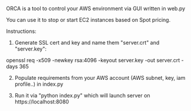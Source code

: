 ORCA is a tool to control your AWS environment via GUI written in web.py

You can use it to stop or start EC2 instances based on Spot pricing.

Instructions:

1) Generate SSL cert and key and name them "server.crt" and "server.key":

openssl req -x509 -newkey rsa:4096 -keyout server.key -out server.crt -days 365

2) Populate requirements from your AWS account (AWS subnet, key, iam profile..) in index.py

3) Run it via "python index.py" which will launch server on https://localhost:8080
